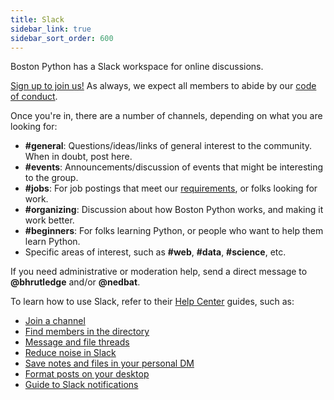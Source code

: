 ```yaml
---
title: Slack
sidebar_link: true
sidebar_sort_order: 600
---
```


Boston Python has a Slack workspace for online discussions.

[Sign up to join us!](https://slack.bostonpython.com) As always, we expect all members to abide by our [code of conduct](code-of-conduct.md).

Once you're in, there are a number of channels, depending on what you are looking for:

- **#general**: Questions/ideas/links of general interest to the community. When in doubt, post here.
- **#events**: Announcements/discussion of events that might be interesting to the group.
- **#jobs**: For job postings that meet our [requirements](jobs.md), or folks looking for work.
- **#organizing**: Discussion about how Boston Python works, and making it work better.
- **#beginners**: For folks learning Python, or people who want to help them learn Python.
- Specific areas of interest, such as **#web**, **#data**, **#science**, etc.

If you need administrative or moderation help, send a direct message to **@bhrutledge** and/or **@nedbat**.

To learn how to use Slack, refer to their [Help Center](https://get.slack.help/hc/en-us) guides, such as:

- [Join a channel](https://get.slack.help/hc/en-us/articles/205239967-Join-a-channel)
- [Find members in the directory](https://get.slack.help/hc/en-us/articles/360003534892-Find-members-in-the-directory-)
- [Message and file threads](https://get.slack.help/hc/en-us/articles/115000769927-Message-and-file-threads)
- [Reduce noise in Slack](https://get.slack.help/hc/en-us/articles/218551977-Reducing-noise-in-Slack)
- [Save notes and files in your personal DM](https://get.slack.help/hc/en-us/articles/219899267)
- [Format posts on your desktop](https://get.slack.help/hc/en-us/articles/209774578)
- [Guide to Slack notifications](https://get.slack.help/hc/en-us/articles/201355156-Guide-to-Slack-notifications-)
